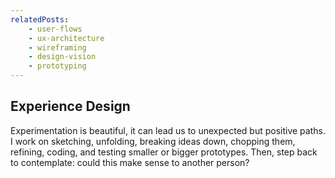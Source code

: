```yaml
---
relatedPosts:
    - user-flows
    - ux-architecture
    - wireframing
    - design-vision
    - prototyping
---
```

## Experience Design

Experimentation is beautiful, it can lead us to unexpected but positive paths. I work on sketching, unfolding, breaking ideas down, chopping them, refining, coding, and testing smaller or bigger prototypes. Then, step back to contemplate: could this make sense to another person?